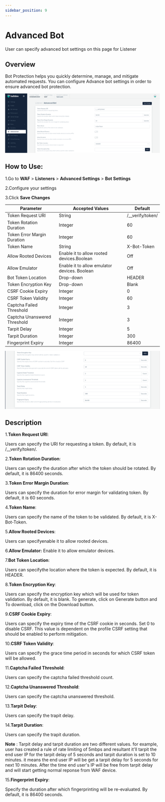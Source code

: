 ```yaml
---
sidebar_position: 9
---
```

# Advanced Bot
User can specify advanced bot settings on this page for Listener

## Overview
Bot Protection helps you quickly determine, manage, and mitigate automated requests. You can configure Advance bot settings in order to ensure advanced bot protection.

![advancedbot](/img/waf/v2/advancebot1.png)

## How to Use:
1.Go to **WAF** > **Listeners** > **Advanced Settings** > **Bot Settings**

2.Configure your settings

3.Click **Save Changes**

| Parameter | Accepted Values | Default
| ----------- | ----------- | -------- |
| Token Request URI|String|/__verify/token/
Token Rotation Duration|Integer|60
Token Error Margin Duration|Integer|60
Token Name|String|X-Bot-Token
Allow Rooted Devices| Enable it to allow rooted devices.Boolean| Off
Allow Emulator| Enable it to allow emulator devices. Boolean| Off
​Bot Token Location|Drop-down|HEADER
Token Encryption Key|Drop-down|Blank
CSRF Cookie Expiry|Integer|0
CSRF Token Validity|Integer|60
Captcha Failed Threshold|Integer|3
Captcha Unanswered Threshold|Integer|3
Tarpit Delay|Integer|5
Tarpit Duration|Integer|300
Fingerprint Expiry|Integer|86400|

![advancedbot](/img/waf/v2/advancebot2.png)

## Description 

1.**Token Request URI**:

Users can specify the URI for requesting a token. By default, it is /__verify/token/.

2.**Token Rotation Duration**:

Users can specify the duration after which the token should be rotated. By default, it is 86400 seconds.

3.**Token Error Margin Duration**:

Users can specify the duration for error margin for validating token. By default, it is 60 seconds.

4.**Token Name**:

Users can specify the name of the token to be validated. By default, it is X-Bot-Token.

5.**Allow Rooted Devices**:

Users can specifyenable it to allow rooted devices.

6.**Allow Emulator:**
Enable it to allow emulator devices.


7.**Bot Token Location**:

Users can specifythe location where the token is expected. By default, it is HEADER.

8.**Token Encryption Key**:

Users can specify the encryption key which will be used for token validation. By default, it is blank. To generate, click on Generate button and To download, click on the Download button.

9.**CSRF Cookie Expiry**:

Users can specify the expiry time of the CSRF cookie in seconds. Set 0 to disable CSRF. This value is dependent on the profile CSRF setting that should be enabled to perform mitigation.

10.**CSRF Token Validity**:

Users can specify the grace time period in seconds for which CSRF token will be allowed.

11.**Captcha Failed Threshold**:

Users can specify the captcha failed threshold count.

12.**Captcha Unanswered Threshold**:

Users can specify the captcha unanswered threshold.

13.**Tarpit Delay**:

Users can specify the trapit delay.

14.**Tarpit Duration**:

Users can specify the trapit duration.

**Note** : 
Tarpit delay and tarpit duration are two different values. for example, user has created a rule of rate limiting of 5mbps and resultant it'll tarpit the end user IP for the tarpit delay of 5 seconds and tarpit duration is set to 10 minutes. it means the end user IP will be get a tarpit delay for 5 seconds for next 10 minutes. After the time end user's IP will be free from tarpit delay and will start getting normal reponse from WAF device.

15.**Fingerprint Expiry**:

Specify the duration after which fingerprinting will be re-evaluated. By default, it is 86400 seconds.